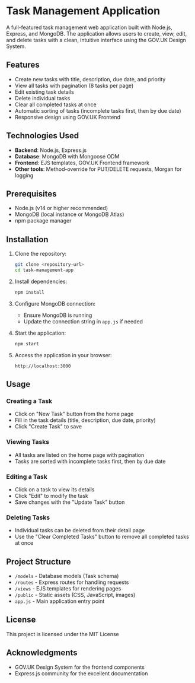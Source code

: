 # Task Management Application

A full-featured task management web application built with Node.js, Express, and MongoDB. The application allows users to create, view, edit, and delete tasks with a clean, intuitive interface using the GOV.UK Design System.

## Features

- Create new tasks with title, description, due date, and priority
- View all tasks with pagination (8 tasks per page)
- Edit existing task details
- Delete individual tasks
- Clear all completed tasks at once
- Automatic sorting of tasks (incomplete tasks first, then by due date)
- Responsive design using GOV.UK Frontend

## Technologies Used

- **Backend**: Node.js, Express.js
- **Database**: MongoDB with Mongoose ODM
- **Frontend**: EJS templates, GOV.UK Frontend framework
- **Other tools**: Method-override for PUT/DELETE requests, Morgan for logging

## Prerequisites

- Node.js (v14 or higher recommended)
- MongoDB (local instance or MongoDB Atlas)
- npm package manager

## Installation

1. Clone the repository:
   ```bash
   git clone <repository-url>
   cd task-management-app
   ```

2. Install dependencies:
   ```bash
   npm install
   ```

3. Configure MongoDB connection:
   - Ensure MongoDB is running
   - Update the connection string in `app.js` if needed

4. Start the application:
   ```bash
   npm start
   ```

5. Access the application in your browser:
   ```
   http://localhost:3000
   ```

## Usage

### Creating a Task
- Click on "New Task" button from the home page
- Fill in the task details (title, description, due date, priority)
- Click "Create Task" to save

### Viewing Tasks
- All tasks are listed on the home page with pagination
- Tasks are sorted with incomplete tasks first, then by due date

### Editing a Task
- Click on a task to view its details
- Click "Edit" to modify the task
- Save changes with the "Update Task" button

### Deleting Tasks
- Individual tasks can be deleted from their detail page
- Use the "Clear Completed Tasks" button to remove all completed tasks at once

## Project Structure

- `/models` - Database models (Task schema)
- `/routes` - Express routes for handling requests
- `/views` - EJS templates for rendering pages
- `/public` - Static assets (CSS, JavaScript, images)
- `app.js` - Main application entry point

## License

This project is licensed under the MIT License

## Acknowledgments

- GOV.UK Design System for the frontend components
- Express.js community for the excellent documentation

